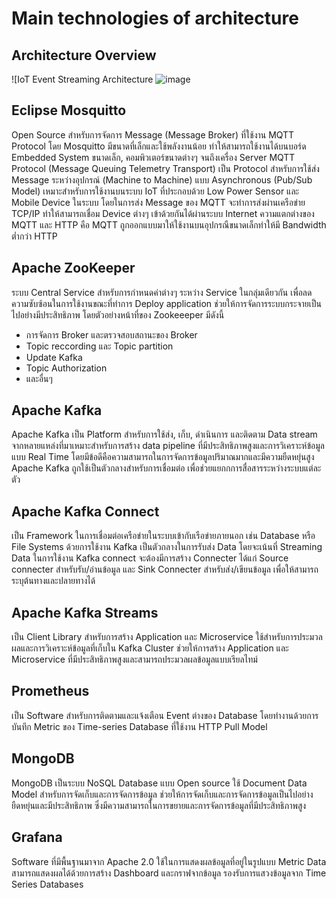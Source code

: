 # Main technologies of architecture

## Architecture Overview

![IoT Event Streaming Architecture ![image](https://github.com/user-attachments/assets/e0574075-9b00-4868-a49f-54fb8b1b50b0)


## Eclipse Mosquitto

Open Source สำหรับการจัดการ Message (Message Broker) ที่ใช้งาน MQTT Protocol โดย Mosquitto มีขนาดที่เล็กและใช้พลังงานน้อย ทำให้สามารถใช้งานได้บนบอร์ด Embedded System ขนาดเล็ก, คอมพิวเตอร์ขนาดต่างๆ จนถึงเครื่อง Server
MQTT Protocol (Message Queuing Telemetry Transport) เป็น Protocol สำหรับการใช้ส่ง Message ระหว่างอุปกรณ์ (Machine to Machine) แบบ Asynchronous (Pub/Sub Model) เหมาะสำหรับการใช้งานบนระบบ IoT ที่ประกอบด้วย Low Power Sensor และ Mobile Device ในระบบ โดยในการส่ง Message ของ MQTT จะทำการส่งผ่านเครือข่าย TCP/IP ทำให้สามารถเชื่อม Device ต่างๆ เข้าด้วยกันได้ผ่านระบบ Internet ความแตกต่างของ MQTT และ HTTP คือ MQTT ถูกออกแบบมาให้ใช้งานบนอุปกรณืขนาดเล็กทำให้มี Bandwidth ต่ำกว่า HTTP


## Apache ZooKeeper

ระบบ Central Service สำหรับการกำหนดค่าต่างๆ ระหว่าง Service ในกลุ่มเดียวกัน เพื่อลดความซับซ้อนในการใช้งานขณะที่ทำการ Deploy application ช่วยให้การจัดการระบบกระจายเป็นไปอย่างมีประสิทธิภาพ โดยตัวอย่างหน้าที่ของ Zookeeeper มีดังนี้
- การจัดการ Broker และตรวจสอบสถานะของ Broker
- Topic reccording และ Topic partition
- Update Kafka
- Topic Authorization
- และอื่นๆ

## Apache Kafka

Apache Kafka เป็น Platform สำหรับการใช้ส่ง, เก็บ, ดำเนินการ และติดตาม Data stream จากหลายแหล่งที่มาเหมาะสำหรับการสร้าง data pipeline ที่มีประสิทธิภาพสูงและการวิเคราะห์ข้อมูลแบบ Real Time โดยมีข้อดีคือความสามารถในการจัดการข้อมูลปริมาณมากและมีความยืดหยุ่นสูง 
Apache Kafka ถูกใช้เป็นตัวกลางสำหรับการเชื่อมต่อ เพื่อช่วยแยกกการสื่อสารระหว่างระบบแต่ละตัว 


## Apache Kafka Connect

เป็น Framework ในการเชื่อมต่อเครือข่ายในระบบเข้ากับเรือข่ายภายนอก เช่น Database หรือ File Systems ด้วยการใช้งาน Kafka เป็นตัวกลางในการรับส่ง Data โดยจะเน้นที่ Streaming Data ในการใช้งาน Kafka connect จะต้องมีการสร้าง Connecter ได้แก่ Source connecter สำหรับรับ/อ่านข้อมูล และ Sink Connecter สำหรับส่ง/เขียนข้อมูล เพื่อให้สามารถระบุต้นทางและปลายทางได้


## Apache Kafka Streams

เป็น Client Library สำหรับการสร้าง Application และ Microservice ใช้สำหรับการประมวลผลและการวิเคราะห์ข้อมูลที่เก็บใน Kafka Cluster ช่วยให้การสร้าง Application และ Microservice ที่มีประสิทธิภาพสูงและสามารถประมวลผลข้อมูลแบบเรียลไทม์

## Prometheus

เป็น Software สำหรับการติดตามและแจ้งเตือน Event ต่างของ Database โดยทำงานด้วยการบันทึก Metric ของ Time-series Database ที่ใช้งาน HTTP Pull Model

## MongoDB

MongoDB เป็นระบบ NoSQL Database แบบ Open source ใช้ Document Data Model สำหรับการจัดเก็บและการจัดการข้อมูล ช่วยให้การจัดเก็บและการจัดการข้อมูลเป็นไปอย่างยืดหยุ่นและมีประสิทธิภาพ ซึ่งมีความสามารถในการขยายและการจัดการข้อมูลที่มีประสิทธิภาพสูง

## Grafana

Software ที่มีพื้นฐานมาจาก Apache 2.0 ใช้ในการแสดงผลข้อมูลที่อยู่ในรูปแบบ Metric Data สามารถแสดงผลได้ด้วยการสร้าง Dashboard และกราฟจากข้อมูล รองรับการแสวงข้อมูลจาก Time Series Databases 
